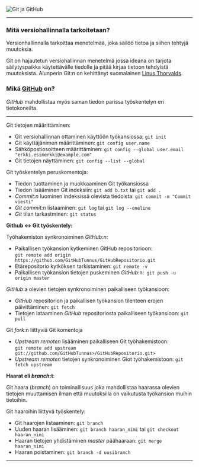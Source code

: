 ![Git ja GitHub](https://www.google.com/search?q=github+logo&sxsrf=AOaemvIqFUokJ48SCGU8e1r-OpZ0ZNxaNw:1641987010037&tbm=isch&source=iu&ictx=1&vet=1&fir=O1ZHcIfZkHZqiM%252CHIAMPS7ac5hM_M%252C_%253BKq4l3mSBVj08zM%252CH8p6HHzcTglWAM%252C_%253BF4N7nNsmAvS0zM%252CTXCcjLeV5gKBaM%252C_%253BECqRgpVdvbaoQM%252C2RrOa4w_PYanyM%252C_%253BfLKD7QptF_vjyM%252CH8p6HHzcTglWAM%252C_%253BkA2-FqAeptEp1M%252CaZMTzBMUx1GvGM%252C_%253BpofdzE5TmkauXM%252C_ryaMNeKRdf30M%252C_%253Br2oa1LiSCrkGlM%252CoC1d98N8B9Q4cM%252C_%253B58ZUu1xG6gAEOM%252CryGNGNSzKs_dRM%252C_%253B_OjrNiGLxhfxQM%252C6c2yz7gdNvDU7M%252C_%253BdO1l3HgJbssG8M%252CgwkaSaXL7ezQZM%252C_%253BZs51aR2puky1QM%252C2RrOa4w_PYanyM%252C_%253BJdCuiEb92j8WmM%252ChOKru3WHzG-XsM%252C_%253BDGVHjhSEPkJgLM%252Ct7BPFRnhuadZ4M%252C_%253BuNiYLmnMJypvEM%252CuxEPehlkPHmQdM%252C_&usg=AI4_-kS0Qm7PtXxy4H2rViZuTBHUIBYy6Q&sa=X&ved=2ahUKEwjAxNWjjqz1AhUtlYsKHQWGC3kQ9QF6BAgmEAE#imgrc=ECqRgpVdvbaoQM)


------------------

### Mitä versiohallinnalla tarkoitetaan?
Versionhallinnalla tarkoittaa menetelmää, joka säilöö tietoa ja siihen tehtyjä muutoksia.


Git on hajautetun versiohallinnan menetelmä jossa ideana on tarjota säilytyspaikka käytettävälle tiedolle ja pitää kirjaa tietoon tehdyistä muutoksista. Alunperin Git:n on kehittänyt suomalainen [Linus Thorvalds](https://fi.wikipedia.org/wiki/Linus_Torvalds).

### Mikä [GitHub](https://github.com/) on?

*GitHub* mahdollistaa myös saman tiedon parissa työskentelyn eri tietokoneilta.


---------------

Git tietojen määrittäminen:
- Git versiohallinnan ottaminen käyttöön työkansiossa: ```git init```   
- Git käyttäjänimen määrittäminen: ```git config user.name```   
- Sähköpostiosoitteen määrittäminen: ``` git config --global user.email "erkki.esimerkki@example.com" ```  
- Git tietojen näyttäminen: ```git config --list --global```    

Git työskentelyn peruskomentoja:
- Tiedon tuottaminen ja muokkaaminen Git työkansiossa   
- Tiedon lisääminen Git indeksiin: ```git add b.txt``` tai ```git add .```  
- *Commit:n* luominen indeksissä olevista tiedoista: ```git commit -m "Commit viesti"```   
- *Git commit:n* listaaminen: ```git log``` tai ```git log --oneline``` 
- *Git* tilan tarkastminen: ```git status```   

**Github <-> Git työskentely:**

Työhakemiston synkronoiminen *GitHub:n*:
- Paikallisen työkansion kytkeminen GitHub repositorioon:   
 ```git remote add origin https://github.com/GitHubTunnus/GitHubRepositorio.git```   
- Etärepositorio kytköksen tarkistaminen: ```git remote -v```   
- Paikallisen työkansion tietojen puskeminen *GitHub*:n:``` git push -u origin master```   

*GitHub*:a olevien tietojen synkronoiminen paikalliseen työkansioon:
- *GitHub* repositorion ja paikallisen työkansion tilenteen erojen päivittäminen: ```git fetch```  
- Tietojen lataaminen *GitHub* repositoriosta paikalliseen työkansioon: ``` git pull ```  

Git *fork*:n liittyviä Git komentoja
- *Upstream remoten* lisääminen paikalliseen Git työhakemistoon:   
```git remote add upstream git://github.com/GitHubTunnus>/GitHubRepositorio.git>```     
- *Upstream remoten* tietojen synkronoiminen Giot työhakemistoon: ```git fetch upstream```   

**Haarat eli *branch*:t**:

Git haara (*branch*) on toiminallisuus joka mahdollistaa haarassa olevien tietojen muuttamisen ilman että muutoksilla on vaikutusta työkansion muihin tietoihin.

Git haaroihin liittyvä työskentely:
- Git haarojen listaaminen: ```git branch```    
- Uuden haaran lisääminen: ```git branch haaran_nimi``` tai ```git checkout haaran_nimi```   
- Haaran tietojen yhdistäminen *master* päähaaraan: ```git merge haaran_nimi```   
- Haaran poistaminen: ```git branch -d uusibranch```

--------------------

